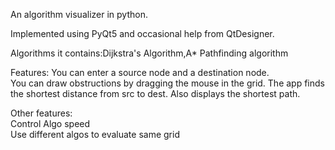 An algorithm visualizer in python.

Implemented using PyQt5 and occasional help from QtDesigner.

Algorithms it contains:Dijkstra's Algorithm,A* Pathfinding algorithm

Features:
You can enter a source node and a destination node.</br>
You can draw obstructions by dragging the mouse in the grid.
The app finds the shortest distance from src to dest.
Also displays the shortest path.

Other features:  
Control Algo speed  
Use different algos to evaluate same grid  

